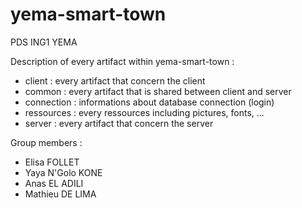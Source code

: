 # yema-smart-town
PDS ING1 YEMA

Description of every artifact within yema-smart-town :

- client : every artifact that concern the client
- common : every artifact that is shared between client and server
- connection : informations about database connection (login)
- ressources : every ressources including pictures, fonts, ...
- server : every artifact that concern the server

Group members :

- Elisa FOLLET
- Yaya N'Golo KONE
- Anas EL ADILI
- Mathieu DE LIMA
